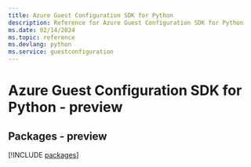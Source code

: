 ```yaml
---
title: Azure Guest Configuration SDK for Python
description: Reference for Azure Guest Configuration SDK for Python
ms.date: 02/14/2024
ms.topic: reference
ms.devlang: python
ms.service: guestconfiguration
---
```

# Azure Guest Configuration SDK for Python - preview
## Packages - preview
[!INCLUDE [packages](guest-configuration-index.md)]